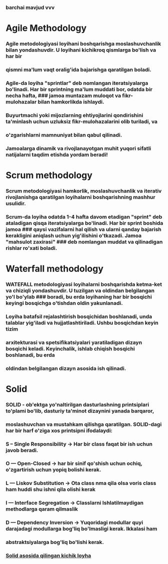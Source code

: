 ### barchai mavjud vvv
#
# Agile Methodology
### Agile metodologiyasi loyihani boshqarishga moslashuvchanlik bilan yondashuvdir. U loyihani kichikroq qismlarga bo'lish va har bir 
### qismni ma'lum vaqt oralig'ida bajarishga qaratilgan boladi.
### Agile-da loyiha "sprintlar" deb nomlangan iteratsiyalarga bo'linadi. Har bir sprintning ma'lum muddati bor, odatda bir necha hafta, ### jamoa muntazam muloqot va fikr-mulohazalar bilan hamkorlikda ishlaydi.
### Buyurtmachi yoki mijozlarning ehtiyojlarini qondirishini ta'minlash uchun uzluksiz fikr-mulohazalarini olib turiladi, va 
### o'zgarishlarni mamnuniyat bilan qabul qilinadi.
### Jamoalarga dinamik va rivojlanayotgan muhit yuqori sifatli natijalarni taqdim etishda yordam beradi!
#
#
# Scrum methodology
### Scrum metodologiyasi hamkorlik, moslashuvchanlik va iterativ rivojlanishga qaratilgan loyihalarni boshqarishning mashhur usulidir.
### Scrum-da loyiha odatda 1-4 hafta davom etadigan "sprint" deb ataladigan qisqa iteratsiyalarga bo'linadi. Har bir sprint boshida jamoa ### qaysi vazifalarni hal qilish va ularni qanday bajarish kerakligini aniqlash uchun  yig'ilishini o'tkazadi. Jamoa "mahsulot zaxirasi" ### deb nomlangan muddat va qilinadigan rishlar ro'xati boladi.
#
#
# Waterfall methodology
### WATEFALL metodologiyasi loyihalarni boshqarishda ketma-ket va chiziqli yondashuvdir. U tuzilgan va oldindan belgilangan yo'l bo'ylab ### boradi, bu erda loyihaning har bir bosqichi keyingi bosqichga o'tishdan oldin yakunlanadi.
### Loyiha batafsil rejalashtirish bosqichidan boshlanadi, unda talablar yig'iladi va hujjatlashtiriladi. Ushbu bosqichdan keyin tizim  
### arxitekturasi va spetsifikatsiyalari yaratiladigan dizayn bosqichi keladi. Keyinchalik, ishlab chiqish bosqichi boshlanadi, bu erda 
### oldindan belgilangan dizayn asosida ish qilinadi.
#
#
# Solid
### SOLID - ob'ektga yo'naltirilgan dasturlashning printsiplari to'plami bo'lib, dasturiy ta'minot dizaynini yanada barqaror, 
### moslashuvchan va mustahkam qilishga qaratilgan. SOLID-dagi har bir harf o'ziga xos printsipni ifodalaydi:
###
### S – Single Responsibility -> Har bir class faqat bir ish uchun javob beradi.
### O — Open-Closed -> har bir sinif qo'shish uchun ochiq, o'zgartirish uchun yopiq bolishi kerak.
### L — Liskov Substitution -> Ota class nma qila olsa voris class ham huddi shu ishni qila olishi kerak
### I — Interface Segregation -> Classlarni Ishlatilmaydigan methodlarga qaram qilmaslik 
### D — Dependency Inversion -> Yuqoridagi modullar quyi darajadagi modullarga bog'liq bo'lmasligi kerak. Ikkalasi ham 
### abstraktsiyalarga bog'liq bo'lishi kerak.
###
### [Solid asosida qilingan kichik loyha](https://github.com/AbuProgrammiy/Knife/tree/main/51%20-%2052%20-%20dars%20Clean%20Architecture%20asosida%20BaseRepository%20ysash%20(MyStyle))
